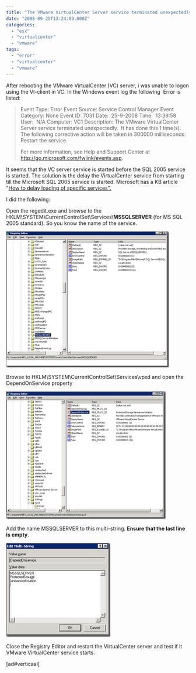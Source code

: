 ```yaml
---
title: "The VMware VirtualCenter Server service terminated unexpectedly"
date: "2008-09-25T13:24:09.000Z"
categories: 
  - "esx"
  - "virtualcenter"
  - "vmware"
tags: 
  - "error"
  - "virtualcenter"
  - "vmware"
---
```


After rebooting the VMware VirtualCenter (VC) server, i was unable to logon using the VI-client in VC. In the Windows event log the following  Error is listed:

> Event Type: Error Event Source: Service Control Manager Event Category: None Event ID: 7031 Date:  25-9-2008 Time:  13:39:58 User:  N/A Computer: VC1 Description: The VMware VirtualCenter Server service terminated unexpectedly.  It has done this 1 time(s).  The following corrective action will be taken in 300000 milliseconds: Restart the service.
> 
> For more information, see Help and Support Center at http://go.microsoft.com/fwlink/events.asp.

It seems that the VC server service is started before the SQL 2005 service is started. The solution is the delay the VirtualCenter service from starting till the Microsoft SQL 2005 service is started. Microsoft has a KB article "[How to delay loading of specific services".](http://support.microsoft.com/kb/193888)

I did the following:

Open the regedit.exe and browse to the HKLM\\SYSTEM\\CurrentControlSet\\Services\\**MSSQLSERVER** (for MS SQL 2005 standard). So you know the name of the service.

[![image](images/image-thumb.png)](https://www.ivobeerens.nl/wp-content/uploads/2008/10/image.png)

Browse to HKLM\\SYSTEM\\CurrentControlSet\\Services\\vpxd and open the DependOnService property

[![image](images/image-thumb1.png)](https://www.ivobeerens.nl/wp-content/uploads/2008/10/image1.png)

Add the name MSSQLSERVER to this multi-string. **Ensure that the last line is empty**.

[![image](images/image-thumb2.png)](https://www.ivobeerens.nl/wp-content/uploads/2008/10/image2.png)

Close the Registry Editor and restart the VirtualCenter server and test if it VMware VirtualCenter service starts.

\[ad#verticaal\]
